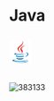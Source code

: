 # Java <p align="left"> <a href="https://www.java.com" target="_blank"> <img src="https://raw.githubusercontent.com/devicons/devicon/master/icons/java/java-original.svg" alt="java" width="40" height="40"/> </a> </p>

![383133](https://user-images.githubusercontent.com/59316805/111807614-b46fce00-8905-11eb-9d48-10e26673f399.jpg)

